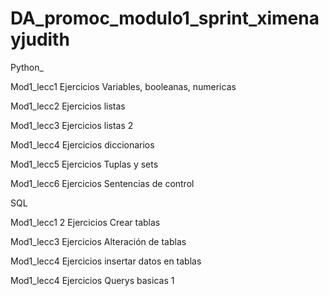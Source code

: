 # DA_promoc_modulo1_sprint_ximenayjudith

Python_

Mod1_lecc1 Ejercicios Variables, booleanas, numericas

Mod1_lecc2 Ejercicios listas

Mod1_lecc3 Ejercicios listas 2

Mod1_lecc4 Ejercicios diccionarios

Mod1_lecc5 Ejercicios Tuplas y sets

Mod1_lecc6 Ejercicios Sentencias de control


SQL 

Mod1_lecc1 2 Ejercicios Crear tablas

Mod1_lecc3 Ejercicios Alteración de tablas

Mod1_lecc4 Ejercicios insertar datos en tablas

Mod1_lecc4 Ejercicios Querys basicas 1



